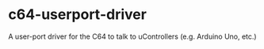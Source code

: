 # c64-userport-driver
A user-port driver for the C64 to talk to uControllers (e.g. Arduino Uno, etc.)
